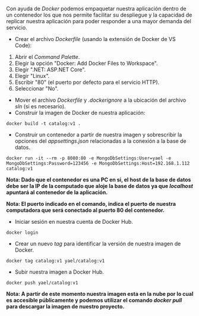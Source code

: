 Con ayuda de *Docker* podemos empaquetar nuestra aplicación dentro de un contenedor los que nos permite facilitar su despliegue y la capacidad de replicar nuestra aplicación para poder responder a una mayor demanda del servicio.

- Crear el archivo *Dockerfile* (usando la extensión de Docker de VS Code):

1. Abrir el *Command Palette*.
2. Elegir la opción "Docker: Add Docker Files to Workspace".
3. Elegir ".NET: ASP.NET Core".
4. Elegir "Linux".
5. Escribir "80" (el puerto por defecto para el servicio HTTP).
6. Seleccionar "No".

- Mover el archivo *Dockerfile* y *.dockerignore* a la ubicación del archivo *sln* (si es necesario).
- Construir la imagen de Docker de nuestra aplicación:

```
docker build -t catalog:v1 .
```

- Construir un contenedor a partir de nuestra imagen y sobrescribir la opciones del *appsettings.json* relacionadas a la conexión a la base de datos.

```
docker run -it --rm -p 8080:80 -e MongoDbSettings:User=yael -e MongoDbSettings:Password=123456 -e MongoDbSettings:Host=192.168.1.112 catalog:v1
```

**Nota: Dado que el contenedor es una PC en si, el host de la base de datos debe ser la IP de la computado que aloje la base de datos ya que *localhost* apuntará al contenedor de la aplicación.**

**Nota: El puerto indicado en el comando, indica el puerto de nuestra computadora que será conectado al puerto 80 del contenedor.**

- Iniciar sesión en nuestra cuenta de Docker Hub.

```
docker login
```

- Crear un nuevo *tag* para identificar la versión de nuestra imagen de Docker.

```
docker tag catalog:v1 yael/catalog:v1
```

- Subir nuestra imagen a Docker Hub.

```
docker push yael/catalog:v1
```

**Nota: A partir de este momento nuestra imagen esta en la nube por lo cual es accesible públicamente y podemos utilizar el comando *docker pull* para descargar la imagen de nuestro proyecto.**